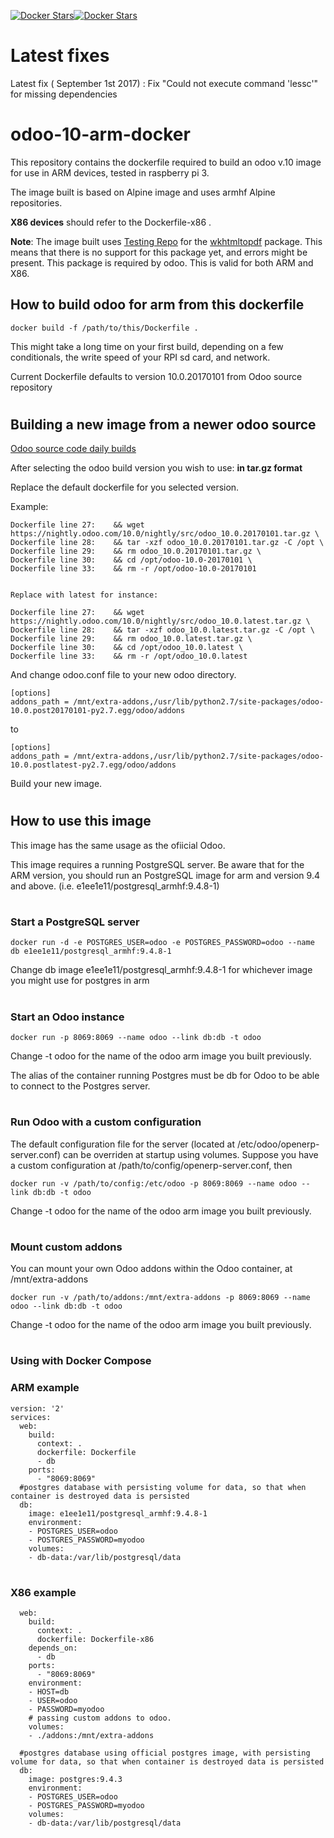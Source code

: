 
[![Docker Stars](https://img.shields.io/docker/stars/fiercely/odoo.svg)](https://hub.docker.com/r/fiercely/odoo/)[![Docker Stars](https://img.shields.io/docker/pulls/fiercely/odoo.svg)](https://hub.docker.com/r/fiercely/odoo/)

# Latest fixes
Latest fix ( September 1st 2017) :
Fix "Could not execute command 'lessc'" for missing dependencies

# odoo-10-arm-docker

This repository contains the dockerfile required to build an odoo v.10 image for use in ARM devices, tested in raspberry pi 3.

The image built is based on Alpine image and uses armhf Alpine repositories.

**X86 devices** should refer to the Dockerfile-x86 . 

**Note**: The image built uses [Testing Repo](https://wiki.alpinelinux.org/wiki/Aports_what_is_edge) for the [wkhtmltopdf](https://pkgs.alpinelinux.org/package/edge/testing/x86/wkhtmltopdf) package. This means that there is no support for this package yet, and errors might be present. This package is required by odoo. This is valid for both ARM and X86. 

## How to build odoo for arm from this dockerfile

```
docker build -f /path/to/this/Dockerfile . 
```
This might take a long time on your first build, depending on a few conditionals, the write speed of your RPI sd card, and network.

Current Dockerfile defaults to version 10.0.20170101 from Odoo source repository
#
## Building a new image from a newer odoo source

[Odoo source code daily builds](https://nightly.odoo.com/10.0/nightly/src/)

After selecting the odoo build version you wish to use:  **in tar.gz format**

Replace the default dockerfile for you selected version.

Example:
```
Dockerfile line 27:    && wget https://nightly.odoo.com/10.0/nightly/src/odoo_10.0.20170101.tar.gz \
Dockerfile line 28:    && tar -xzf odoo_10.0.20170101.tar.gz -C /opt \
Dockerfile line 29:    && rm odoo_10.0.20170101.tar.gz \
Dockerfile line 30:    && cd /opt/odoo-10.0-20170101 \
Dockerfile line 33:    && rm -r /opt/odoo-10.0-20170101


Replace with latest for instance:

Dockerfile line 27:    && wget https://nightly.odoo.com/10.0/nightly/src/odoo_10.0.latest.tar.gz \
Dockerfile line 28:    && tar -xzf odoo_10.0.latest.tar.gz -C /opt \
Dockerfile line 29:    && rm odoo_10.0.latest.tar.gz \
Dockerfile line 30:    && cd /opt/odoo_10.0.latest \
Dockerfile line 33:    && rm -r /opt/odoo_10.0.latest
```
And change odoo.conf file to your new odoo directory.
```
[options]
addons_path = /mnt/extra-addons,/usr/lib/python2.7/site-packages/odoo-10.0.post20170101-py2.7.egg/odoo/addons
```
to

```
[options]
addons_path = /mnt/extra-addons,/usr/lib/python2.7/site-packages/odoo-10.0.postlatest-py2.7.egg/odoo/addons
```

Build your new image.
#

## How to use this image 
This image has the same usage as the ofiicial Odoo.


This image requires a running PostgreSQL server. Be aware that for the ARM version, you should run an PostgreSQL image for arm and version 9.4 and above. (i.e. e1ee1e11/postgresql_armhf:9.4.8-1)
#
### Start a PostgreSQL server
```
docker run -d -e POSTGRES_USER=odoo -e POSTGRES_PASSWORD=odoo --name db e1ee1e11/postgresql_armhf:9.4.8-1
```

Change db image  e1ee1e11/postgresql_armhf:9.4.8-1 for whichever image you might use for postgres in arm
#
### Start an Odoo instance
```
docker run -p 8069:8069 --name odoo --link db:db -t odoo
 ```
Change -t odoo for the name of the odoo arm image you built previously.

The alias of the container running Postgres must be db for Odoo to be able to connect to the Postgres server.
#

### Run Odoo with a custom configuration

The default configuration file for the server (located at /etc/odoo/openerp-server.conf) can be overriden at startup using volumes. Suppose you have a custom configuration at /path/to/config/openerp-server.conf, then

```
docker run -v /path/to/config:/etc/odoo -p 8069:8069 --name odoo --link db:db -t odoo
 ```
 Change -t odoo for the name of the odoo arm image you built previously.

#
### Mount custom addons
You can mount your own Odoo addons within the Odoo container, at /mnt/extra-addons
```
docker run -v /path/to/addons:/mnt/extra-addons -p 8069:8069 --name odoo --link db:db -t odoo
```
 Change -t odoo for the name of the odoo arm image you built previously.

#
### Using with Docker Compose 

### ARM example
```
version: '2'
services:
  web:
    build: 
      context: .
      dockerfile: Dockerfile
      - db
    ports:
      - "8069:8069"
  #postgres database with persisting volume for data, so that when container is destroyed data is persisted
  db:
    image: e1ee1e11/postgresql_armhf:9.4.8-1
    environment:
    - POSTGRES_USER=odoo
    - POSTGRES_PASSWORD=myodoo
    volumes:
    - db-data:/var/lib/postgresql/data
```
#
### X86 example
```
  web:
    build: 
      context: .
      dockerfile: Dockerfile-x86
    depends_on:
      - db
    ports:
      - "8069:8069"
    environment:
    - HOST=db
    - USER=odoo
    - PASSWORD=myodoo
    # passing custom addons to odoo.
    volumes: 
    - ./addons:/mnt/extra-addons
    
  #postgres database using official postgres image, with persisting volume for data, so that when container is destroyed data is persisted
  db:
    image: postgres:9.4.3
    environment:
    - POSTGRES_USER=odoo
    - POSTGRES_PASSWORD=myodoo
    volumes:
    - db-data:/var/lib/postgresql/data
```    
  
